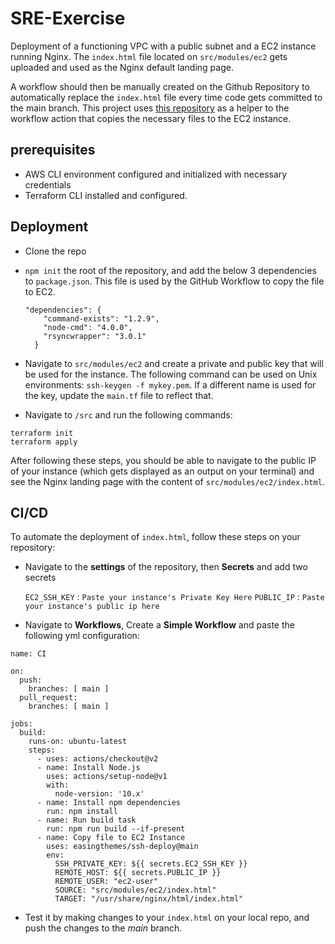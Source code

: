 # SRE-Exercise

Deployment of a functioning VPC with a public subnet and a EC2 instance running Nginx. The `index.html` file located on `src/modules/ec2` gets uploaded and used as the Nginx default landing page.

A workflow should then be manually created on the Github Repository to automatically replace the `index.html` file every time code gets committed to the main branch.
This project uses [this repository](https://github.com/easingthemes/ssh-deploy) as a helper to the workflow action that copies the necessary files to the EC2 instance.

## prerequisites

  * AWS CLI environment configured and initialized with necessary credentials
  * Terraform CLI installed and configured.


## Deployment

  * Clone the repo

  * `npm init` the root of the repository, and add the below 3 dependencies to `package.json`. This file is used by the GitHub Workflow to copy the file to EC2.

    ```
    "dependencies": {
        "command-exists": "1.2.9",
        "node-cmd": "4.0.0",
        "rsyncwrapper": "3.0.1"
      }
    ```

  * Navigate to `src/modules/ec2` and create a private and public key that will be used for the instance. The following command can be used on Unix environments: `ssh-keygen -f mykey.pem`. If a different name is used for the key, update the `main.tf` file to reflect that.

  * Navigate to `/src` and run the following commands:
  ```
  terraform init
  terraform apply
  ```

  After following these steps, you should be able to navigate to the public IP of your instance (which gets displayed as an output on your terminal) and see the Nginx landing page with the content of `src/modules/ec2/index.html`.

## CI/CD

  To automate the deployment of `index.html`, follow these steps on your repository:

  * Navigate to the **settings** of the repository, then **Secrets** and add two secrets

      `EC2_SSH_KEY` : `Paste your instance's Private Key Here`
      `PUBLIC_IP`   : `Paste your instance's public ip here`

  * Navigate to **Workflows**, Create a **Simple Workflow** and paste the following yml configuration:

  ```
  name: CI

  on:
    push:
      branches: [ main ]
    pull_request:
      branches: [ main ]

  jobs:
    build:
      runs-on: ubuntu-latest
      steps:
        - uses: actions/checkout@v2
        - name: Install Node.js
          uses: actions/setup-node@v1
          with:
            node-version: '10.x'
        - name: Install npm dependencies
          run: npm install
        - name: Run build task
          run: npm run build --if-present
        - name: Copy file to EC2 Instance
          uses: easingthemes/ssh-deploy@main
          env:
            SSH_PRIVATE_KEY: ${{ secrets.EC2_SSH_KEY }}
            REMOTE_HOST: ${{ secrets.PUBLIC_IP }}
            REMOTE_USER: "ec2-user"
            SOURCE: "src/modules/ec2/index.html"
            TARGET: "/usr/share/nginx/html/index.html"

  ```

  * Test it by making changes to your `index.html` on your local repo, and push the changes to the *main* branch.

